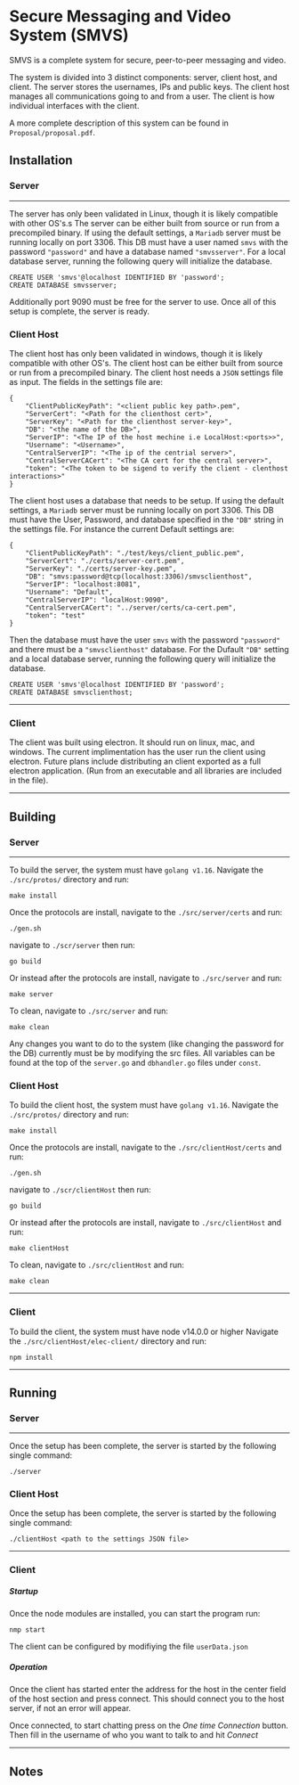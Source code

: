 # Secure Messaging and Video System (SMVS)

SMVS is a complete system for secure, peer-to-peer messaging and video.

The system is divided into 3 distinct components: server, client host, and client.
The server stores the usernames, IPs and public keys.
The client host manages all communications going to and from a user.
The client is how individual interfaces with the client.

A more complete description of this system can be found in `Proposal/proposal.pdf`. 

## Installation

### Server

---

The server has only been validated in Linux, though it is likely compatible with other OS's.s
The server can be either built from source or run from a precompiled binary.
If using the default settings, a `Mariadb` server must be running locally on port 3306. 
This DB must have a user named `smvs` with the password `"password"` and have a database named `"smvsserver"`.
For a local database server, running the following query will initialize the database.
```
CREATE USER 'smvs'@localhost IDENTIFIED BY 'password';
CREATE DATABASE smvsserver;
```
Additionally port 9090 must be free for the server to use.
Once all of this setup is complete, the server is ready.

### Client Host
The client host has only been validated in windows, though it is likely compatible with other OS's.
The client host can be either built from source or run from a precompiled binary.
The client host needs a `JSON` settings file as input. The fields in the settings file are:
```
{
	"ClientPublicKeyPath": "<client public key path>.pem",
	"ServerCert": "<Path for the clienthost cert>",
	"ServerKey": "<Path for the clienthost server-key>",
	"DB": "<the name of the DB>",
	"ServerIP": "<The IP of the host mechine i.e LocalHost:<ports>>",
	"Username": "<Username>",
	"CentralServerIP": "<The ip of the centrial server>",
	"CentralServerCACert": "<The CA cert for the central server>",
	"token": "<The token to be sigend to verify the client - clenthost interactions>"
}
```

The client host uses a database that needs to be setup.
If using the default settings, a `Mariadb` server must be running locally on port 3306. 
This DB must have the User, Password, and database specified in the `"DB"` string in the settings file.
For instance the current Default settings are:
```
{
	"ClientPublicKeyPath": "./test/keys/client_public.pem",
	"ServerCert": "./certs/server-cert.pem",
	"ServerKey": "./certs/server-key.pem",
	"DB": "smvs:password@tcp(localhost:3306)/smvsclienthost",
	"ServerIP": "localhost:8081",
	"Username": "Default",
	"CentralServerIP": "localHost:9090",
	"CentralServerCACert": "../server/certs/ca-cert.pem",
	"token": "test"
}
```
Then the database must have the user `smvs` with the password `"password"` and there must be a `"smvsclienthost"` database.
For the Dufault `"DB"` setting and a local database server, running the following query will initialize the database.
```
CREATE USER 'smvs'@localhost IDENTIFIED BY 'password';
CREATE DATABASE smvsclienthost;
```
---

### Client

The client was built using electron. It should run on linux, mac, and windows. The current implimentation has the user 
run the client using electron. Future plans include distributing an client exported as a full electron application.
(Run from an executable and all libraries are included in the file).

---

## Building

### Server

---

To build the server, the system must have `golang v1.16`.
Navigate the `./src/protos/` directory and run:

```
make install
```

Once the protocols are install, navigate to the `./src/server/certs` and run:

```
./gen.sh
```
navigate to `./scr/server` then run:
```
go build
```

Or instead after the protocols are install, navigate to `./src/server` and run:
```
make server
```

To clean, navigate to `./src/server` and run:
```
make clean
```

Any changes you want to do to the system (like changing the password for the DB) currently must be by modifying the src files. 
All variables can be found at the top of the `server.go` and `dbhandler.go` files under `const`.

### Client Host
To build the client host, the system must have `golang v1.16`.
Navigate the `./src/protos/` directory and run:

```
make install
```

Once the protocols are install, navigate to the `./src/clientHost/certs` and run:

```
./gen.sh
```
navigate to `./scr/clientHost` then run:
```
go build
```

Or instead after the protocols are install, navigate to `./src/clientHost` and run:
```
make clientHost
```

To clean, navigate to `./src/clientHost` and run:
```
make clean
```


---

### Client


To build the client, the system must have node v14.0.0 or higher
Navigate the `./src/clientHost/elec-client/` directory and run:

```
npm install
```

---

## Running

### Server

---
Once the setup has been complete, the server is started by the following single command:
```
./server
```

### Client Host
Once the setup has been complete, the server is started by the following single command:
```
./clientHost <path to the settings JSON file>
```

---

### Client

##### Startup

Once the node modules are installed, you can start the program run:
```
nmp start
```
The client can be configured by modifiying the file `userData.json` 


##### Operation

Once the client has started enter the address for the host in the 
center field of the host section and press connect. This should connect 
you to the host server, if not an error will appear.

Once connected, to start chatting press on the  *One time Connection* button.
Then fill in the username of who you want to talk to and hit *Connect*


---


## Notes
